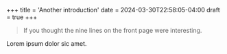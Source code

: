 +++
title = 'Another introduction'
date = 2024-03-30T22:58:05-04:00
draft = true
+++

> If you thought the nine lines on the front page were interesting.

Lorem ipsum dolor sic amet.



